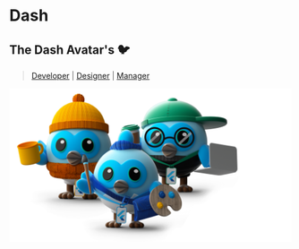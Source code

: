 # Dash

## The Dash Avatar's 🐦

> [Developer](Developer) | [Designer](Designer) | [Manager](Manager)

<p align="center">
  <img src="team.png" />
</p>
